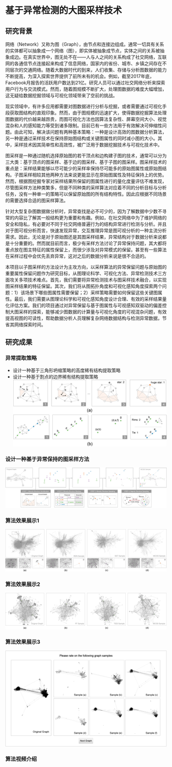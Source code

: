 # 基于异常检测的大图采样技术
## 研究背景
网络（Network）又称为图（Graph），由节点和连接边组成。通常一切具有关系的实体都可以抽象成一个网络（图），即实体被抽象成节点，实体之间的关系被抽象成边。在真实世界中，图无处不在——人与人之间的关系构成了社交网络，互联网的各通信节点连接起来构成了信息网络，国家内的省份、城市、乡镇之间存在不同层次的交通网络。随着大数据时代的到来，人们收集、存储与分析图数据的能力不断提高，为深入探索世界提供了前所未有的机会。例如，截至2017年底，Facebook月报告的活跃用户数达到21亿。研究人员可以通过社交网络分析来探索用户行为与交流模式。然而，随着图规模不断扩大，处理图数据的难度大幅增加，这无疑给数据挖掘领域与可视化领域带来了空前的挑战。

现实领域中，有许多应用都需要对图数据进行分析与挖掘，或者需要通过可视化手段获取图结构的直观印象。然而，由于图规模的迅速扩大，使得数据挖掘算法处理图数据的代价越来越昂贵，而图可视化方法也因算法复杂性、屏幕空间大小、视觉混杂和人的感知能力等受到诸多限制。目前已有一些方法用于有效解决可伸缩性问题。由此可知，解决该问题有两种基本策略：一种是设计高效的图数据分析算法，另一种是通过采样技术在保持原始图结构或关键图属性的同时减小图的大小。其中，采样技术因其简单性和高效性，被广泛用于数据挖掘技术与可视化技术中。

图采样是一种通过随机选择原始图的若干顶点和边构建子图的技术，通常可以分为三大类：基于顶点的图采样、基于边的图采样、基于子图的图采样。图采样技术的重点是：采样结果能够以尽可能少的采样率保持尽可能多的原始图属性或原始图结构。子图采样相较其他两种方法来说更能显示在原始图属性及特征保持上的优势。然而，根据图挖掘专家对采样结果所保留的图属性进行的量化度量评估不难发现，尽管图采样方法种类繁多，但是不同种类的采样算法对应着不同的分析目标与分析任务，没有一种单一的策略可以保留原始图的所有结构特性。因此应根据不同场景的需要选择合适的图采样算法。

针对大型复杂图数据做分析时，异常查找是必不可少的，因为了解数据中少数不寻常的内容比了解其一般结构更为重要和有趣。例如，在社交网络中为了维护网络的安全和隐私，有必要对不同于社交网络普遍行为的结构异常进行检测与分析。并且对于图可视分析而言，快速发现异常，交互推理异常是图可视分析的一种主流分析需求。因此，无论是对于原始图还是其图采样结果，异常结构对于数据分析来说都是十分重要的。然而就目前而言，极少有采样方法讨论了异常保持问题，其大都将重点放在图主特征的属性保留上，而很少涉及对异常模式的保留。甚至有一些算法在采样过程中会优先丢弃异常，这对之后的数据分析来说是很不合适的。

本项目以子图采样的方法设计为主攻方向，以采样算法的异常保留问题与原始图的重要属性保留问题作为研究目标，从图理论科学、可视化方法、异常检测技术三方面攻关多项技术难点。首先，我们需要将异常检测技术与图采样技术融合，以实现图采样结果的特征保留。其次，我们将从图拓扑角度和可视化感知角度探索两个问题：1）该场景下哪些图属性需要保留；2）采样策略需要如何保留这些关键图属性。最后，我们需要从图理论科学和可视化感知角度设计合理、有效的采样结果量化评估方案。我们的项目通过对异常保留与基于图属性与可视感知双驱动的偏差控制大图采样的探索，能够减少图数据的计算量与可视化角度的可视混杂问题，有效提高视图的可读性，帮助数据分析人员理解复杂网络数据结构与检测异常数据，节省其网络探索时间。
## 研究成果
### 异常提取策略
* 设计一种基于三角形坍缩策略的高度稀有结构提取策略
* 设计一种基于割点的边界稀有结构提取策略
![image](https://github.com/HawkinYap/Preserving-Minority-Structures-in-Graph-Sampling/raw/master/assets/Fig2.jpg)
### 设计一种基于异常保持的图采样方法
![image](https://github.com/HawkinYap/Preserving-Minority-Structures-in-Graph-Sampling/raw/master/assets/pipline.jpg)
### 算法效果展示1
![image](https://github.com/HawkinYap/Preserving-Minority-Structures-in-Graph-Sampling/raw/master/assets/case1.jpg)
### 算法效果展示2
![image](https://github.com/HawkinYap/Preserving-Minority-Structures-in-Graph-Sampling/raw/master/assets/case2.jpg)
### 算法效果展示3
![image](https://github.com/HawkinYap/Preserving-Minority-Structures-in-Graph-Sampling/raw/master/assets/user-study.jpg)
### 算法视频介绍
